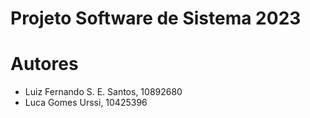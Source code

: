 
 Projeto Software de Sistema 2023
 ==============================

# Autores
  
- Luiz Fernando S. E. Santos, 10892680
- Luca Gomes Urssi, 10425396
